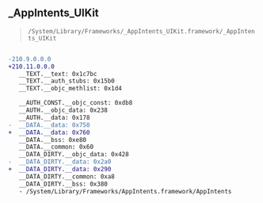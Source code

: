 ## _AppIntents_UIKit

> `/System/Library/Frameworks/_AppIntents_UIKit.framework/_AppIntents_UIKit`

```diff

-210.9.0.0.0
+210.11.0.0.0
   __TEXT.__text: 0x1c7bc
   __TEXT.__auth_stubs: 0x15b0
   __TEXT.__objc_methlist: 0x1d4

   __AUTH_CONST.__objc_const: 0xdb8
   __AUTH.__objc_data: 0x238
   __AUTH.__data: 0x178
-  __DATA.__data: 0x750
+  __DATA.__data: 0x760
   __DATA.__bss: 0xe80
   __DATA.__common: 0x60
   __DATA_DIRTY.__objc_data: 0x428
-  __DATA_DIRTY.__data: 0x2a0
+  __DATA_DIRTY.__data: 0x290
   __DATA_DIRTY.__common: 0xa8
   __DATA_DIRTY.__bss: 0x380
   - /System/Library/Frameworks/AppIntents.framework/AppIntents

```
